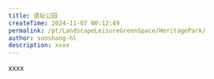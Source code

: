 ```yaml
---
title: 遗址公园
createTime: 2024-11-07 00:12:49
permalink: /pt/LandscapeLeisureGreenSpace/HeritagePark/
author: sunshang-hl
description: xxxx
---
```


xxxx